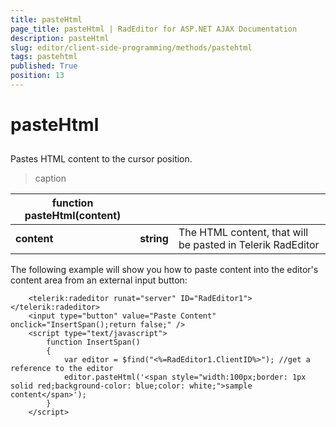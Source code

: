 ```yaml
---
title: pasteHtml
page_title: pasteHtml | RadEditor for ASP.NET AJAX Documentation
description: pasteHtml
slug: editor/client-side-programming/methods/pastehtml
tags: pastehtml
published: True
position: 13
---
```


# pasteHtml



## 

Pastes HTML content to the cursor position.


>caption  

|  **function pasteHtml(content)**  |  |  |
| ------ | ------ | ------ |
| **content** | **string** |The HTML content, that will be pasted in Telerik RadEditor|

The following example will show you how to paste content into the editor's content area from an external input button:

````ASPNET
	<telerik:radeditor runat="server" ID="RadEditor1"></telerik:radeditor>
	<input type="button" value="Paste Content" onclick="InsertSpan();return false;" />
	<script type="text/javascript">
	    function InsertSpan()
	    {
	        var editor = $find("<%=RadEditor1.ClientID%>"); //get a reference to the editor
	        editor.pasteHtml('<span style="width:100px;border: 1px solid red;background-color: blue;color: white;">sample content</span>');
	    }
	</script>   
````


